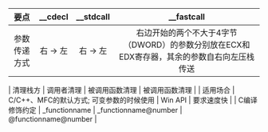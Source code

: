 
| 要点 | __cdecl | __stdcall | __fastcall |
| :-: | :-: | :-: | :-: |
| 参数传递方式 | 右 -> 左 | 右 -> 左 | 右边开始的两个不大于4字节（DWORD）的参数分别放在ECX和EDX寄存器，其余的参数自右向左压栈传送 |

| 清理栈方 | 调用者清理 | 被调用函数清理 | 被调用函数清理 |
| 适用场合 | C/C++、MFC的默认方式; 可变参数的时候使用 | Win API | 要求速度快 |
| C编译修饰约定 | \_functionname | \_functionname@number | @functionname@number |
